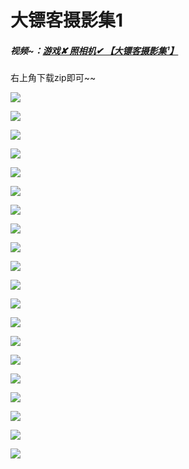 # 大镖客摄影集1

##### 视频~：[游戏✘ 照相机✔ 【大镖客摄影集¹】](https://www.bilibili.com/video/BV1RV411y7Ex?spm_id_from=333.999.0.0&vd_source=41e972935dc94b8ab0a69374e4b2e86d)
右上角下载zip即可~~

![](https://github.com/Forairaaaaa/Red-Dead-Redemption-2-photography/blob/master/RD2%20(2).jpg?raw=true)

![](https://github.com/Forairaaaaa/Red-Dead-Redemption-2-photography/blob/master/RD2%20(1).png?raw=true)

![](https://github.com/Forairaaaaa/Red-Dead-Redemption-2-photography/blob/master/RD2%20(1).jpg?raw=true)

![](https://github.com/Forairaaaaa/Red-Dead-Redemption-2-photography/blob/master/RD2%20(2).png?raw=true)

![](https://github.com/Forairaaaaa/Red-Dead-Redemption-2-photography/blob/master/RD2%20(3).jpg?raw=true)

![](https://github.com/Forairaaaaa/Red-Dead-Redemption-2-photography/blob/master/RD2%20(3).png?raw=true)

![](https://github.com/Forairaaaaa/Red-Dead-Redemption-2-photography/blob/master/RD2%20(4).jpg?raw=true)

![](https://github.com/Forairaaaaa/Red-Dead-Redemption-2-photography/blob/master/RD2%20(4).png?raw=true)

![](https://github.com/Forairaaaaa/Red-Dead-Redemption-2-photography/blob/master/RD2%20(5).jpg?raw=true)

![](https://github.com/Forairaaaaa/Red-Dead-Redemption-2-photography/blob/master/RD2%20(6).jpg?raw=true)

![](https://github.com/Forairaaaaa/Red-Dead-Redemption-2-photography/blob/master/RD2%20(7).jpg?raw=true)

![](https://github.com/Forairaaaaa/Red-Dead-Redemption-2-photography/blob/master/RD2%20(8).jpg?raw=true)

![](https://github.com/Forairaaaaa/Red-Dead-Redemption-2-photography/blob/master/RD2%20(9).jpg?raw=true)

![](https://github.com/Forairaaaaa/Red-Dead-Redemption-2-photography/blob/master/RD2%20(10).jpg?raw=true)

![](https://github.com/Forairaaaaa/Red-Dead-Redemption-2-photography/blob/master/RD2%20(11).jpg?raw=true)

![](https://github.com/Forairaaaaa/Red-Dead-Redemption-2-photography/blob/master/RD2%20(12).jpg?raw=true)

![](https://github.com/Forairaaaaa/Red-Dead-Redemption-2-photography/blob/master/RD2%20(13).jpg?raw=true)

![](https://github.com/Forairaaaaa/Red-Dead-Redemption-2-photography/blob/master/RD2%20(14).jpg?raw=true)

![](https://github.com/Forairaaaaa/Red-Dead-Redemption-2-photography/blob/master/RD2%20(15).jpg?raw=true)

![](https://github.com/Forairaaaaa/Red-Dead-Redemption-2-photography/blob/master/RD2%20(16).jpg?raw=true)